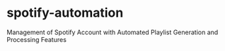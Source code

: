 # spotify-automation
Management of Spotify Account with Automated Playlist Generation and Processing Features
